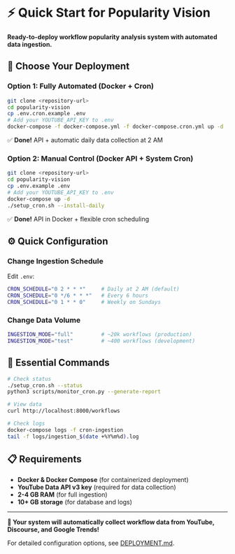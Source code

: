 # ⚡ Quick Start for Popularity Vision

**Ready-to-deploy workflow popularity analysis system with automated data ingestion.**

## 🎯 Choose Your Deployment

### **Option 1: Fully Automated (Docker + Cron)**
```bash
git clone <repository-url>
cd popularity-vision
cp .env.cron.example .env
# Add your YOUTUBE_API_KEY to .env
docker-compose -f docker-compose.yml -f docker-compose.cron.yml up -d
```
✅ **Done!** API + automatic daily data collection at 2 AM

### **Option 2: Manual Control (Docker API + System Cron)**  
```bash
git clone <repository-url>
cd popularity-vision
cp .env.example .env
# Add your YOUTUBE_API_KEY to .env
docker-compose up -d
./setup_cron.sh --install-daily
```
✅ **Done!** API in Docker + flexible cron scheduling

## ⚙️ Quick Configuration

### **Change Ingestion Schedule**
Edit `.env`:
```bash
CRON_SCHEDULE="0 2 * * *"     # Daily at 2 AM (default)
CRON_SCHEDULE="0 */6 * * *"   # Every 6 hours
CRON_SCHEDULE="0 1 * * 0"     # Weekly on Sundays
```

### **Change Data Volume**
```bash
INGESTION_MODE="full"         # ~20k workflows (production)
INGESTION_MODE="test"         # ~400 workflows (development)
```

## 🔧 Essential Commands

```bash
# Check status
./setup_cron.sh --status
python3 scripts/monitor_cron.py --generate-report

# View data
curl http://localhost:8000/workflows

# Check logs  
docker-compose logs -f cron-ingestion
tail -f logs/ingestion_$(date +%Y%m%d).log
```

## 📋 Requirements

- **Docker & Docker Compose** (for containerized deployment)
- **YouTube Data API v3 key** (required for data collection)
- **2-4 GB RAM** (for full ingestion)
- **10+ GB storage** (for database and logs)

---

**🚀 Your system will automatically collect workflow data from YouTube, Discourse, and Google Trends!**

For detailed configuration options, see [DEPLOYMENT.md](DEPLOYMENT.md).

